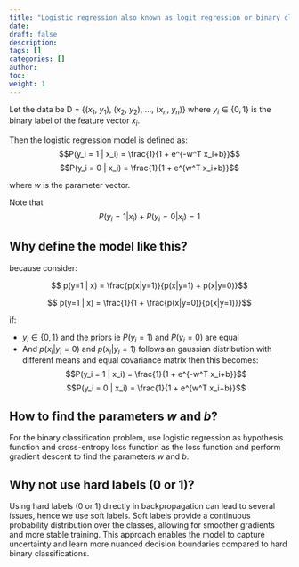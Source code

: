 ```yaml
---
title: "Logistic regression also known as logit regression or binary classification"
date:
draft: false
description:
tags: []
categories: []
author:
toc:
weight: 1
---
```


Let the data be D = {($x_1$, $y_1$), ($x_2$, $y_2$), ..., ($x_n$, $y_n$)}
where $y_i \in \{0, 1\}$ is the binary label of the feature vector $x_i$.

Then the logistic regression model is defined as:
$$P(y_i = 1 | x_i) = \frac{1}{1 + e^{-w^T x_i+b}}$$
$$P(y_i = 0 | x_i) = \frac{1}{1 + e^{w^T x_i+b}}$$

where $w$ is the parameter vector.

Note that
$$P(y_i = 1 | x_i) + P(y_i = 0 | x_i) = 1$$

## Why define the model like this?

because consider:

$$ p(y=1 | x) = \frac{p(x|y=1)}{p(x|y=1) + p(x|y=0)}$$

$$ p(y=1 | x) = \frac{1}{1 + \frac{p(x|y=0)}{p(x|y=1)}}$$

if:
- $y_i \in \{0, 1\}$ and the priors ie $P(y_i = 1)$ and $P(y_i = 0)$ are equal
- And $p(x_i | y_i = 0)$ and $p(x_i | y_i = 1)$ follows an  gaussian distribution with different means and equal covariance matrix
then this becomes:
$$P(y_i = 1 | x_i) = \frac{1}{1 + e^{-w^T x_i+b}}$$
$$P(y_i = 0 | x_i) = \frac{1}{1 + e^{w^T x_i+b}}$$

## How to find the parameters $w$ and $b$?

For the binary classification problem, use logistic regression as hypothesis function and cross-entropy loss function as the loss function and perform gradient descent to find the parameters $w$ and $b$.

## Why not use hard labels (0 or 1)?
Using hard labels (0 or 1) directly in backpropagation can lead to several issues, hence we use soft labels. Soft labels provide a continuous probability distribution over the classes, allowing for smoother gradients and more stable training. This approach enables the model to capture uncertainty and learn more nuanced decision boundaries compared to hard binary classifications.
